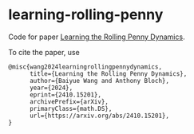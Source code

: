 # learning-rolling-penny
Code for paper [Learning the Rolling Penny Dynamics](https://arxiv.org/abs/2410.15201).

To cite the paper, use
```
@misc{wang2024learningrollingpennydynamics,
      title={Learning the Rolling Penny Dynamics}, 
      author={Baiyue Wang and Anthony Bloch},
      year={2024},
      eprint={2410.15201},
      archivePrefix={arXiv},
      primaryClass={math.DS},
      url={https://arxiv.org/abs/2410.15201}, 
}
```
